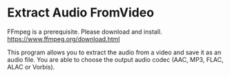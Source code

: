 # Extract Audio FromVideo

FFmpeg is a prerequisite. Please download and install. https://www.ffmpeg.org/download.html

This program allows you to extract the audio from a video and save it as an audio file. You are able to choose the output audio codec (AAC, MP3, FLAC, ALAC or Vorbis).
